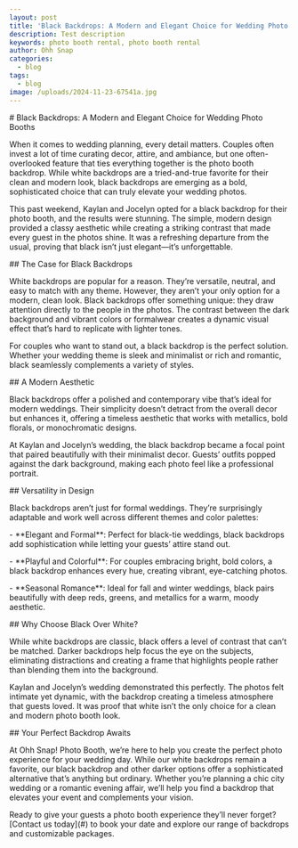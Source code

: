 ```yaml
---
layout: post
title: 'Black Backdrops: A Modern and Elegant Choice for Wedding Photo Booths'
description: Test description
keywords: photo booth rental, photo booth rental
author: Ohh Snap
categories:
  - blog
tags:
  - blog
image: /uploads/2024-11-23-67541a.jpg
---
```

\# Black Backdrops: A Modern and Elegant Choice for Wedding Photo Booths

When it comes to wedding planning, every detail matters. Couples often invest a lot of time curating decor, attire, and ambiance, but one often-overlooked feature that ties everything together is the photo booth backdrop. While white backdrops are a tried-and-true favorite for their clean and modern look, black backdrops are emerging as a bold, sophisticated choice that can truly elevate your wedding photos.

This past weekend, Kaylan and Jocelyn opted for a black backdrop for their photo booth, and the results were stunning. The simple, modern design provided a classy aesthetic while creating a striking contrast that made every guest in the photos shine. It was a refreshing departure from the usual, proving that black isn’t just elegant—it’s unforgettable.

\## The Case for Black Backdrops

White backdrops are popular for a reason. They’re versatile, neutral, and easy to match with any theme. However, they aren’t your only option for a modern, clean look. Black backdrops offer something unique: they draw attention directly to the people in the photos. The contrast between the dark background and vibrant colors or formalwear creates a dynamic visual effect that’s hard to replicate with lighter tones.

For couples who want to stand out, a black backdrop is the perfect solution. Whether your wedding theme is sleek and minimalist or rich and romantic, black seamlessly complements a variety of styles.

\## A Modern Aesthetic

Black backdrops offer a polished and contemporary vibe that’s ideal for modern weddings. Their simplicity doesn’t detract from the overall decor but enhances it, offering a timeless aesthetic that works with metallics, bold florals, or monochromatic designs.

At Kaylan and Jocelyn’s wedding, the black backdrop became a focal point that paired beautifully with their minimalist decor. Guests’ outfits popped against the dark background, making each photo feel like a professional portrait.

\## Versatility in Design

Black backdrops aren’t just for formal weddings. They’re surprisingly adaptable and work well across different themes and color palettes:

\- \*\*Elegant and Formal\*\*: Perfect for black-tie weddings, black backdrops add sophistication while letting your guests’ attire stand out.

\- \*\*Playful and Colorful\*\*: For couples embracing bright, bold colors, a black backdrop enhances every hue, creating vibrant, eye-catching photos.

\- \*\*Seasonal Romance\*\*: Ideal for fall and winter weddings, black pairs beautifully with deep reds, greens, and metallics for a warm, moody aesthetic.

\## Why Choose Black Over White?

While white backdrops are classic, black offers a level of contrast that can’t be matched. Darker backdrops help focus the eye on the subjects, eliminating distractions and creating a frame that highlights people rather than blending them into the background.

Kaylan and Jocelyn’s wedding demonstrated this perfectly. The photos felt intimate yet dynamic, with the backdrop creating a timeless atmosphere that guests loved. It was proof that white isn’t the only choice for a clean and modern photo booth look.

\## Your Perfect Backdrop Awaits

At Ohh Snap! Photo Booth, we’re here to help you create the perfect photo experience for your wedding day. While our white backdrops remain a favorite, our black backdrop and other darker options offer a sophisticated alternative that’s anything but ordinary. Whether you’re planning a chic city wedding or a romantic evening affair, we’ll help you find a backdrop that elevates your event and complements your vision.

Ready to give your guests a photo booth experience they’ll never forget? \[Contact us today\](#) to book your date and explore our range of backdrops and customizable packages.

&nbsp;